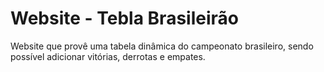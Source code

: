 # Website - Tebla Brasileirão

Website que provê uma tabela dinâmica do campeonato brasileiro,
sendo possível adicionar vitórias, derrotas e empates.